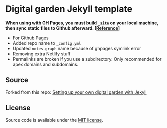 # Digital garden Jekyll template
**When using with GH Pages, you must build `_site` on your local machine, then sync static files to Github afterward. [[Reference](https://github.com/jekyll/jekyll/blob/master/docs/_docs/plugins/installation.md)]**

- For Github Pages
- Added repo name to `_config.yml`
- Updated `notes-graph` name because of ghpages symlink error
- Removing extra Netlify stuff
- Permalinks are broken if you use a subdirectory. Only recommended for apex domains and subdomains.

## Source
Forked from this repo:
[Setting up your own digital garden with Jekyll](https://maximevaillancourt.com/blog/setting-up-your-own-digital-garden-with-jekyll)

## License
Source code is available under the [MIT license](LICENSE.md).
